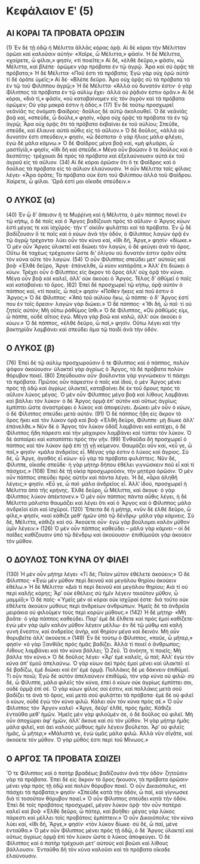 # Κεφάλαιον Εʹ (5)
## ΑΙ ΚΟΡΑΙ ΤΑ ΠΡΟΒΑΤΑ ΟΡΩΣΙΝ
(1) Ἐν δὲ τῇ ὁδῷ ἡ Μέλιττα ἄλλᾱς κόρας ὁρᾷ. Αἱ δὲ κόραι τὴν Μέλιτταν ὁρῶσι καὶ καλοῦσιν αὐτήν· «Χαῖρε, ὦ Μέλιττα,» φᾱσίν. Ἡ δὲ Μέλιττα, «χαίρετε, ὦ φίλαι,» φησίν, «τί ποιεῖτε;» Αἱ δέ, «ἐλθὲ δεῦρο,» φᾱσίν, «ὦ Μέλιττα, καὶ βλέπε· ὁρῶμεν γὰρ πρόβατα ἐν τῷ ἀγρῷ. Ἆρα καὶ σὺ ὁρᾷς τὰ πρόβατα;» Ἡ δὲ Μέλιττα· «Ποῦ ἐστι τὰ πρόβατα; Ἐγὼ γὰρ οὐχ ὁρῶ αὐτά· τί δὲ ὁρᾶτε ὑμεῖς;» Αἱ δέ· «Βλέπε δεῦρο. Ἆρα οὐχ ὁρᾷς σὺ τὰ πρόβατα τὰ ἐν τῷ τοῦ Φιλίππου ἀγρῷ;» Ἡ δὲ Μέλιττα· «Ἀλλὰ οὐ δυνατόν ἐστιν· ὁ γὰρ Φίλιππος τὰ πρόβατα ἐν τῷ αὐλίῳ ἔχει· ἀλλὰ οὐ ῥᾴδιόν ἐστιν ὁρᾶν.» Αἱ δὲ κόραι, «διὰ τί,» φᾱσίν, «οὐ καταβαίνομεν εἰς τὸν ἀγρὸν καὶ τὰ πρόβατα ὁρῶμεν; Οὐ γὰρ μακρά ἐστιν ἡ ὁδός.»
(17) Ἐν δὲ τούτῳ προσχωρεῖ νεᾱνίᾱς τις ὀνόματι Φαίδρος· δοῦλος δὲ αὐτῷ ἀκολουθεῖ. Ὁ δὲ νεᾱνίᾱς βοᾷ καί, «σπεῦδε, ὦ δοῦλε,» φησίν, «ἆρα οὐχ ὁρᾷς τὰ πρόβατα τὰ ἐν τῷ ἀγρῷ; Ἆρα οὐχ ὁρᾷς ὅτι τὰ πρόβατα ἐκβαίνει ἐκ τοῦ αὐλίου; Σπεῦδε, σπεῦδε, καὶ ἔλαυνε αὐτὰ αὖθις εἰς τὸ αὔλιον.» Ὁ δὲ δοῦλος, «ἀλλὰ οὐ δυνατόν ἐστι σπεύδειν,» φησίν, «ὦ δέσποτα· ὁ γὰρ ἥλιος μάλα φλέγει, ἐγὼ δὲ μάλα κάμνω.» Ὁ δὲ Φαῖδρος μέγα βοᾷ καί, «μὴ φλυάρει, ὦ μαστῑγίᾱ,» φησίν, «ἴθι δὴ καὶ σπεῦδε.» Μέγα οὖν βοῶσιν ὅ τε δοῦλος καὶ ὁ δεσπότης· τρέχουσι δὲ πρὸς τὰ πρόβατα καὶ ἐξελαύνουσιν αὐτὰ ἐκ τοῦ ἀγροῦ εἰς τὸ αὔλιον.
(34) Αἱ δὲ κόραι ὁρῶσιν ὅτι ὅ τε Φαῖδρος καὶ ὁ δοῦλος τὰ πρόβατα εἰς τὸ αὔλιον ἐλαύνουσιν. Ἡ οὖν Μέλιττα ταῖς φίλαις λέγει· «Ἆρα ὁρᾶτε; Τὰ πρόβατα οὐκ ἔστι τοῦ Φιλίππου ἀλλὰ τοῦ Φαίδρου. Χαίρετε, ὦ φίλαι. Ὥρᾱ ἐστί μοι οἴκαδε σπεύδειν.»

## Ο ΛΥΚΟΣ (α)
(40) Ἐν ᾧ δ’ ἄπεισιν ἥ τε Μυῤῥίνη καὶ ἡ Μέλιττα, ὁ μὲν πάππος πονεῖ ἐν τῷ κήπῳ, ὁ δὲ παῖς καὶ ὁ Ἄργος βαδίζουσι πρὸς τὸ αὔλιον· ὁ Ἄργος κύων ἐστὶ μέγας τε καὶ ἰσχῡρός· τήν τ’ οἰκίᾱν φυλάττει καὶ τὰ πρόβατα. Ἐν ᾧ δὲ βαδίζουσιν ὅ τε παῖς καὶ ὁ κύων ἀνὰ τὴν ὁδόν, ὁ Φίλιππος λαγὼν ὁρᾷ ἐν τῷ ἀγρῷ τρέχοντα· λύει οὖν τὸν κύνα καί, «ἴθι δή, Ἄργε,» φησίν· «δίωκε.» Ὁ μὲν οὖν Ἄργος ὐλακτεῖ καὶ διώκει τὸν λαγών, ὁ δὲ φεύγει ἀνὰ τὸ ὄρος. Οὕτω δὲ ταχέως τρέχουσιν ὥστε δι’ ὀλίγου οὐ δυνατόν ἐστιν ὁρᾶν οὔτε τὸν κύνα οὔτε τὸν λαγών.
(54) Ὁ οὖν Φίλιππος σπεύδει μετ’ αὐτοὺς καὶ βοᾷ· «Ἐλθὲ δεῦρο, Ἄργε· ἐπάνελθε, ὦ κύον κατάρᾱτε.» Ἀλλ’ ἔτι διώκει ὁ κύων. Τρέχει οὖν ὁ Φίλιππος εἰς ἄκρον τὸ ὄρος ἀλλ’ οὐχ ὁρᾷ τὸν κύνα. Μέγα οὖν βοᾷ καὶ καλεῖ, ἀλλ’ οὐκ ἀκούει ὁ Ἄργος. Τέλος δ’ ἀθῡμεῖ ὁ παῖς καὶ καταβαίνει τὸ ὄρος.
(62) Ἐπεὶ δὲ προσχωρεῖ τῷ κήπῳ, ὁρᾷ αὐτὸν ὁ πάππος καί, «τί ποιεῖς, ὦ παῖ;» φησίν· «Πόθεν ἥκεις καὶ ποῦ ἐστιν ὁ Ἄργος;» Ὁ δὲ Φίλιππος· «Ἄπὸ τοῦ αὐλίου ἥκω, ὦ πάππε· ὁ δ’ Ἄργος ἐστί που ἐν τοῖς ὄρεσιν· λαγὼν γὰρ διώκει.» Ὁ δὲ πάππος· «Ἴθι δή, ὦ παῖ· τί οὐ ζητεῖς αὐτόν; Μὴ οὕτω ῥάθῡμος ἴσθι.» Ὁ δὲ Φίλιππος, «Οὐ ῥάθῡμός εἰμι, ὦ πάππε, οὐδὲ αἴτιος ἐγώ. Μέγα γὰρ βοῶ καὶ καλῶ, ἀλλ’ οὐκ ἀκούει ὁ κύων.» Ὁ δὲ πάππος, «ἐλθὲ δεῦρο, ὦ παῖ,» φησίν. Οὕτω λέγει καὶ τὴν βακτηρίᾱν λαμβάνει καὶ σπεύδει ἅμα τῷ παιδὶ ἀνὰ τὴν ὁδόν.

## Ο ΛΥΚΟΣ (β)
(76) Ἐπεὶ δὲ τῷ αὐλίῳ προσχωροῦσιν ὅ τε Φίλιππος καὶ ὁ πάππος, πολὺν ψόφον ἀκούουσιν· ὑλακτεῖ γὰρ ἀγρίως ὁ Ἄργος, τὰ δὲ πρόβατα πολὺν θόρυβον ποιεῖ.
(80) Σπεύδουσιν οὖν· βοὐλονται γὰρ γιγνώσκειν τί πάσχει τὰ πρόβατα. Πρῶτος οὖν πάρεστιν ὁ παῖς καὶ ἰδού, ὁ μὲν Ἄργος μένει πρὸς τῇ ὁδῷ καὶ ἀγρίως ὑλακτεῖ, καταβαίνει δὲ ἐκ τοῦ ὄρους πρὸς τὸ αὔλιον λύκος μέγας. Ὁ μὲν οὖν Φίλιππος μέγα βοᾷ καὶ λίθους λαμβάνει καὶ βάλλει τὸν λύκον· ὁ δὲ Ἄργος ὁρμᾷ ἐπ’ αὐτὸν καὶ οὕτως ἀγρίως ἐμπίπτει ὥστε ἀναστρέφει ὁ λύκος καὶ ἀποφεύγει. Διώκει μὲν οὖν ὁ κύων, ὁ δὲ Φίλιππος σπεύδει μετὰ αὐτόν.
(91) Ὁ δὲ πάππος ἤδη εἰς ἄκρον τὸ ὄρος ἥκει καὶ τὸν λύκον ὁρᾷ καὶ βοᾷ· «Ἐλθὴ δεῦρο, Φίλιππε· μὴ δίωκε ἀλλ’ ἐπάνελθε.» Νῦν δὲ ὁ Ἄργος τὸν λύκον ὀδὰξ λαμβάνει καὶ κατέχει, ὁ δὲ Φίλιππος ἤδη πάρεστι καὶ τὴν μάχαιρον λαμβάνει καὶ τύπτει τὸν λύκον. Ὁ δὲ ἀσπαίρει καὶ καταπίπτει πρὸς τὴν γῆν.
(99) Ἐνθαῦδα δὴ προσχωρεῖ ὁ πάππος καὶ τὸν λύκον ὁρᾷ ἐπὶ τῇ γῇ κείμενον. Θαυμάζει οὖν καί, «εὖ γε, ὦ παῖ,» φησίν· «μάλα ἀνδρεῖος εἶ. Μέγας γὰρ ἐστιν ὁ λύκος καὶ ἄγριος. Σὺ δέ, ὦ Ἄργε, ἀγαθὸς εἶ κύων· εὖ γὰρ τὰ πρόβατα φυλάττεις. Νῦν δέ, Φίλιππε, οἴκαδε σπεῦδε· ἡ γὰρ μήτηρ δήπου ἐθέλει γιγνώσκειν ποῦ εἶ καὶ τί πάσχεις.»
(108) Ἐπεὶ δὲ τῇ οἰκίᾳ προσχωροῦσιν, τὴν μητέρα ὁρῶσιν. Ὁ μὲν οὖν πάππος σπεύδει πρὸς αὐτὴν καὶ πάντα λέγει. Ἡ δέ, «ἆρα ἀληθῆ λέγεις;» φησίν. «Εὖ γε, ὦ παῖ· μάλα ἀνδρεῖος εἶ. Ἀλλ’ ἰδού, προσχωρεῖ ἡ Μέλιττα ἀπὸ τῆς κρήνης. Ἐλθὲ δεῦρο, ὦ Μέλιττα, καὶ ἄκουε· ὁ γὰρ Φίλιππος λύκον ἀπέκτονεν.» Ὁ μὲν οὖν πάππος πάντα αὖθις λέγει, ἡ δὲ Μέλιττα μάλιστα θαυμάζει καὶ λέγει ὅτι καὶ ὁ Ἄργος καὶ ὁ Φίλιππος μάλα ἀνδρεῖοί εἰσι καὶ ἰσχῡροί.
(120) Ἔπειτα δὲ ἡ μήτηρ, «νῦν δὲ ἐλθὲ δεῦρο, ὦ φίλε,» φησίν, «καὶ κάθιζε μεθ’ ἡμῶν ὑπὸ τῷ δένδρῳ· μάλα γὰρ κάμνεις. Σὺ δέ, Μέλιττα, κάθιζε καὶ σύ. Ἀκούετε οὖν· ἐγὼ γὰρ βούλομαι καλὸν μῦθον ὑμῖν λέγειν.»
(126) Ὁ μὲν οὖν πάππος καθεύδει – μάλα γὰρ κάμνει – οἱ δὲ παῖδες καθίζουσιν ὑπὸ τῷ δένδρῳ καὶ ἀκούουσιν· ἐπιθῡμοῦσι γὰρ ἀκούειν τὸν μῦθον.

## Ο ΔΟΥΛΟΣ ΤΟΝ ΚΥΝΑ ΟΥ ΦΙΛΕΙ
(130) Ἡ μὲν οὖν μήτηρ λέγει· «Τί δέ; Ποῖον μῦτον ἐθέλετε ἀκούειν;» Ὁ δὲ Φίλιππος· «Ἐγὼ μὲν μῦθον περὶ δεινοῦ καὶ μεγάλου θηρίου ἀκούειν ἐθέλω.» Ἡ δὲ Μέλιττα· «Διὰ τί περὶ δεινοῦ καὶ μεγάλου θηρίου; Αιὰ τί οὐ περὶ καλῆς κόρης; Ἆρ’ οὐκ ἐθέλεις σὺ ἡμῖν λέγειν τοιοῦτον μῦθον, ὦ μαμμίᾱ;» Ὁ δὲ παῖς· «Ὑμεῖς μὲν αἱ κόραι οὐκ ἰσχῡραί ἐστε· διὰ τοῦτο οὐκ ἐθέλετε ἀκούειν μύθους περὶ ἀνδρείων ἀνθρώπων. Ἡμεῖς δὲ τὰ ἀνδρεῖα μειράκια οὐ φιλοῦμεν τοὺς περὶ κορών μύθους.»
(142) Ἡ δὲ μήτηρ· «Μὴ βοᾶτε· ὁ γὰρ πάππος καθεύδει. Παρ’ ἐμὲ δὲ ἔλθετε καὶ πρὸς ἐμοὶ καθίζετε· ἐγὼ μὲν γὰρ ὑμῖν καλὸν μῦθον λέγειν μέλλω· ἐν δὲ τῷ μύθῳ καὶ καλὴ γυνὴ ἔνεστιν, καὶ ἀνδρεῖος ἀνήρ, καὶ θηρίον μέγα καὶ δεινόν. Μὴ οὖν θορυβεῖτε ἀλλ’ ἀκούετε.»
(149) Ἐν δὲ τούτῳ ὁ Φίλιππος, «παῦε, ὦ μῆτερ,» φησίν· «ὁ γὰρ Ξανθίᾱς πρὸς ἡμᾶς βαδίζει. Ἀλλὰ τί ποιεῖ ὁ ἄνθρωπος; Λίθους λαμβάνει καὶ τὸν κύνα βάλλει; Ὦ Ζεῦ. Ὦ ἀνόητε, τί ποιεῖς; Μὴ βάλλε τὸν κύνα.» Ὁ δὲ δοῦλος λέγει· «Ἆρ’ ἐμὲ καλεῖς, ὦ παῖ; Ἀλλ’ ἐγὼ τὸν κύνα ἀπ’ ἐμοῦ ἀπελαύνω. Ὁ γὰρ κύων ἀεὶ πρὸς ἐμοὶ μένει καὶ ὑλακτεῖ· εἰ δὲ βαδίζω, ἐμὲ διώκει καὶ ἐπ’ ἐμὲ ὁρμᾷ. Πολλάκις δέ με δάκνειν ἐπιθῡμεῖ. Τί οὖν ποιῶ; Ἐγὼ δὲ αὐτὸν ἀπελαύνειν ἐπιθῡμῶ, τὸν γὰρ κύνα οὐ φιλῶ· σὺ δὲ, ὦ Φίλιππε, μάλα φιλεῖς τὸν κύνα, ἐπεὶ ὁ κύων οὐκ ἀγρίως ἐμπίπτει σοι, οὐδὲ ὁρμᾷ ἐπὶ σέ. Ὁ γὰρ κύων φίλος σοί ἐστιν, καὶ πολλάκις μετὰ σοῦ βαδίζει τε ἀνὰ τὸ ὄρος, καὶ μετὰ σοῦ φυλάττει τὰ πρόβατα· ἐμὲ δὲ οὐ φιλεῖ ὁ κύων, οὐδὲ ἐγὼ τὸν κύνα φιλῶ. Κάλει οὖν τὸν κύνα πρὸς σέ.» Ὁ οὖν Φίλιππος τὸν Ἄργον καλεῖ· «Ἄργε, δεῦρ’ ἐλθέ, πρὸς ἡμᾶς. Κάθιζε ἐνταῦθα μεθ’ ἡμῶν. Ἡμεῖς μὲν γὰρ φιλοῦμέν σε, ὁ δὲ δοῦλος οὐ φιλεῖ. Μὴ οὖν ἀποχώρει ἀφ’ ἡμῶν, ἀλλ’ ἄκουε καὶ σὺ τὸν μῦθον. Ἡ γὰρ μήτηρ ἡμᾶς μάλα φιλεῖ, καὶ ἀεὶ καλοὺς μύθους ἡμῖν λέγειν βούλεται. Ἆρ’ οὐ φιλεῖς ἡμᾶς, ὦ μῆτερ;» «Μάλιστά γε, ἐγὼ ὑμᾶς μάλα φιλῶ. Ἀλλὰ νῦν σῑγᾶτε, καὶ ἀκούετε τὸν μῦθον. Ὁ γὰρ μῦθός ἐστι περὶ τοῦ Μίνωος.»

## Ο ΑΡΓΟΣ ΤΑ ΠΡΟΒΑΤΑ ΣΩΙΖΕΙ
Ὅ τε Φίλιππος καὶ ὁ πατὴρ βραδέως βαδίζουσιν ἀνὰ τὴν ὁδὸν· ζητοῦσιν γὰρ τὰ πρόβατα. Ἐπεὶ δὲ εἰς ἄκρον τὸ ὄρος ἥκουσιν, τὰ πρόβατα ὁρῶσιν· μένει γὰρ πρὸς τῇ ὁδῷ καὶ πολὺν θόρυβον ποιεῖ. Ὁ οὖν Δικαιόπολις, «τί πάσχει τὰ πρόβατα;» φησίν· «Σπεῦδε κατὰ τὴν ὁδόν, ὦ παῖ, καὶ γίγνωσκε διὰ τί τοσοῦτον θόρυβον ποιεῖ.» Ὁ οὖν Φίλιππος σπεύδει κατὰ τὴν ὁδόν. Ἐπεὶ δὲ τοῖς προβάτοις προσχωρεῖ, μέγαν λύκον ὁρᾷ· τὸν οὖν πατέρα καλεῖ καὶ βοᾷ· «Ἐλθὲ δεῦρο, ὦ πάτερ, καὶ βοήθει· μέγας γὰρ λύκος πάρεστι καὶ μέλλει τοῖς προβάτοις ἐμπίπτειν.»
Ὁ οὖν Δικαιόπολις τὸν κύνα λύει καί, «ἴθι δή, Ἄργε,» φησίν· «τὸν λύκον δίωκε· σὺ δέ, ὦ παῖ, μένε ἐνταῦθα.» Ὁ μὲν οὖν Φίλιππος μένει πρὸς τῇ ὁδῷ, ὁ δὲ Ἄργος ὑλακτεῖ καὶ οὕτως ἀγρίως ὁρμᾷ ἐπὶ τὸν λύκον ὥστε ὁ λύκος ἀποφεύγει. Ὁ δὲ Φίλιππος καὶ ὁ πατὴρ τρέχουσι μετ’ αὐτοὺς καὶ βοῶσι καὶ λίθους βάλλουσιν. Ἐνταῦθα δὴ τὸν κύνα καλοῦσι καὶ τὰ πρόβατα οἴκαδε ἐλαύνουσιν.